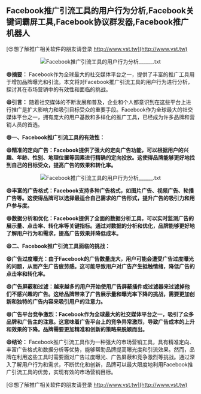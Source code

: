## **Facebook推广引流工具的用户行为分析,Facebook关键词霸屏工具,Facebook协议群发器,Facebook推广机器人**

[😍想了解推广相关软件的朋友请登录 http://www.vst.tw](http://www.vst.tw)

 <center><img src="https://vst.tw/MP4/tuiguang/png/1.png" alt="Facebook推广引流工具的用户行为分析______.txt"></center>

**😄摘要：**
Facebook作为全球最大的社交媒体平台之一，提供了丰富的推广工具用于增加品牌曝光和引流。本文将对Facebook推广引流工具的用户行为进行分析，探讨其在市场营销中的有效性和面临的挑战。

**😄引言：**
随着社交媒体的不断发展和普及，企业和个人都意识到在这些平台上进行推广是扩大影响力和吸引目标受众的重要手段。Facebook作为全球最大的社交媒体平台之一，拥有庞大的用户基数和多样化的推广工具，已经成为许多品牌和营销人员的首选。

**😄一、Facebook推广引流工具的有效性：**

**😄精准的定向广告：Facebook提供了强大的定向广告功能，可以根据用户的兴趣、年龄、性别、地理位置等因素进行精确的定向投放。这使得品牌能够更好地找到自己的目标受众，提高广告的效果和转化率。**

 <center><img src="https://vst.tw/MP4/tuiguang/png/6.png" alt="Facebook推广引流工具的用户行为分析______.txt"></center>

**😄丰富的广告格式：Facebook支持多种广告格式，如图片广告、视频广告、轮播广告等。这使得品牌可以选择最适合自己需求的广告形式，提升广告的吸引力和用户参与度。**

**😄数据分析和优化：Facebook提供了全面的数据分析工具，可以实时监测广告的展示量、点击率、转化率等关键指标。通过对数据的分析和优化，品牌能够更好地了解用户行为和需求，提高广告效果并降低成本。**

**😄二、Facebook推广引流工具面临的挑战：**

**😄广告过度曝光：由于Facebook的广告数量庞大，用户可能会遭受广告过度曝光的问题，从而产生广告疲劳感。这可能导致用户对广告产生抵触情绪，降低广告的点击率和转化率。**

**😄广告屏蔽和过滤：越来越多的用户开始使用广告屏蔽插件或过滤器来过滤掉他们不感兴趣的广告。这给品牌带来了广告展示量和曝光率下降的挑战，需要更加创新和独特的广告内容来吸引用户的注意力。**

**😄广告平台竞争激烈：Facebook作为全球最大的社交媒体平台之一，吸引了众多品牌和广告主的注意。这意味着广告平台上的竞争异常激烈，导致广告成本的上升和效果的下降。品牌需要更加精准和创新的策略来脱颖而出。**

**😄结论：**
Facebook推广引流工具作为一种强大的市场营销工具，具有精准定向、丰富广告格式和数据分析等优势，能够帮助品牌提高曝光度和引流效果。然而，品牌在利用这些工具时需要面对广告过度曝光、广告屏蔽和竞争激烈等挑战。通过深入了解用户行为和需求，不断优化和创新，品牌可以最大限度地利用Facebook推广引流工具的优势，实现有效的市场营销目标。

[😍想了解推广相关软件的朋友请登录 http://www.vst.tw](http://www.vst.tw)



